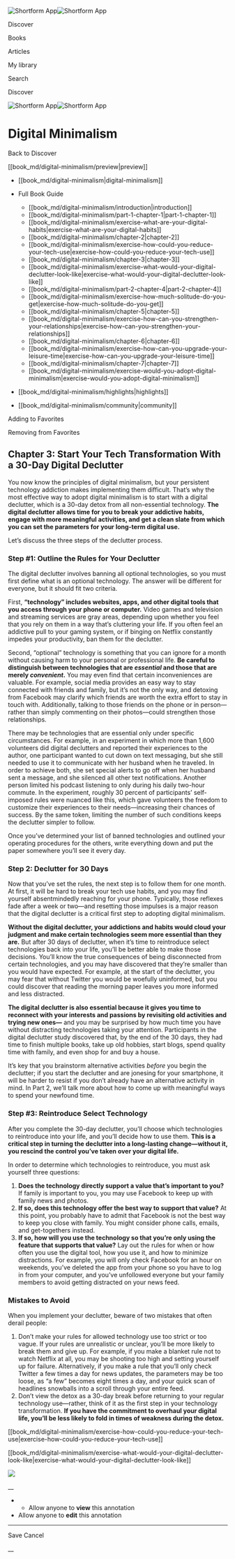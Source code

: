 ![Shortform App](/img/logo.36a2399e.svg)![Shortform App](/img/logo-dark.70c1b072.svg)

Discover

Books

Articles

My library

Search

Discover

![Shortform App](/img/logo.36a2399e.svg)![Shortform App](/img/logo-dark.70c1b072.svg)

# Digital Minimalism

Back to Discover

[[book_md/digital-minimalism/preview|preview]]

  * [[book_md/digital-minimalism|digital-minimalism]]
  * Full Book Guide

    * [[book_md/digital-minimalism/introduction|introduction]]
    * [[book_md/digital-minimalism/part-1-chapter-1|part-1-chapter-1]]
    * [[book_md/digital-minimalism/exercise-what-are-your-digital-habits|exercise-what-are-your-digital-habits]]
    * [[book_md/digital-minimalism/chapter-2|chapter-2]]
    * [[book_md/digital-minimalism/exercise-how-could-you-reduce-your-tech-use|exercise-how-could-you-reduce-your-tech-use]]
    * [[book_md/digital-minimalism/chapter-3|chapter-3]]
    * [[book_md/digital-minimalism/exercise-what-would-your-digital-declutter-look-like|exercise-what-would-your-digital-declutter-look-like]]
    * [[book_md/digital-minimalism/part-2-chapter-4|part-2-chapter-4]]
    * [[book_md/digital-minimalism/exercise-how-much-solitude-do-you-get|exercise-how-much-solitude-do-you-get]]
    * [[book_md/digital-minimalism/chapter-5|chapter-5]]
    * [[book_md/digital-minimalism/exercise-how-can-you-strengthen-your-relationships|exercise-how-can-you-strengthen-your-relationships]]
    * [[book_md/digital-minimalism/chapter-6|chapter-6]]
    * [[book_md/digital-minimalism/exercise-how-can-you-upgrade-your-leisure-time|exercise-how-can-you-upgrade-your-leisure-time]]
    * [[book_md/digital-minimalism/chapter-7|chapter-7]]
    * [[book_md/digital-minimalism/exercise-would-you-adopt-digital-minimalism|exercise-would-you-adopt-digital-minimalism]]
  * [[book_md/digital-minimalism/highlights|highlights]]
  * [[book_md/digital-minimalism/community|community]]



Adding to Favorites 

Removing from Favorites 

## Chapter 3: Start Your Tech Transformation With a 30-Day Digital Declutter

You now know the principles of digital minimalism, but your persistent technology addiction makes implementing them difficult. That’s why the most effective way to adopt digital minimalism is to start with a digital declutter, which is a 30-day detox from all non-essential technology. **The digital declutter allows time for you to break your addictive habits, engage with more meaningful activities, and get a clean slate from which you can set the parameters for your long-term digital use.**

Let’s discuss the three steps of the declutter process.

### Step #1: Outline the Rules for Your Declutter

The digital declutter involves banning all optional technologies, so you must first define what is an optional technology. The answer will be different for everyone, but it should fit two criteria.

First, **“technology” includes websites, apps, and other digital tools that you access through your phone or computer.** Video games and television and streaming services are gray areas, depending upon whether you feel that you rely on them in a way that’s cluttering your life. If you often feel an addictive pull to your gaming system, or if binging on Netflix constantly impedes your productivity, ban them for the declutter.

Second, “optional” technology is something that you can ignore for a month without causing harm to your personal or professional life. **Be careful to distinguish between technologies that are _essential_ and those that are merely _convenient_.** You may even find that certain inconveniences are valuable. For example, social media provides an easy way to stay connected with friends and family, but it’s not the only way, and detoxing from Facebook may clarify which friends are worth the extra effort to stay in touch with. Additionally, talking to those friends on the phone or in person—rather than simply commenting on their photos—could strengthen those relationships.

There may be technologies that are essential only under specific circumstances. For example, in an experiment in which more than 1,600 volunteers did digital declutters and reported their experiences to the author, one participant wanted to cut down on text messaging, but she still needed to use it to communicate with her husband when he traveled. In order to achieve both, she set special alerts to go off when her husband sent a message, and she silenced all other text notifications. Another person limited his podcast listening to only during his daily two-hour commute. In the experiment, roughly 30 percent of participants’ self-imposed rules were nuanced like this, which gave volunteers the freedom to customize their experiences to their needs—increasing their chances of success. By the same token, limiting the number of such conditions keeps the declutter simpler to follow.

Once you’ve determined your list of banned technologies and outlined your operating procedures for the others, write everything down and put the paper somewhere you’ll see it every day.

### Step 2: Declutter for 30 Days

Now that you’ve set the rules, the next step is to follow them for one month. At first, it will be hard to break your tech use habits, and you may find yourself absentmindedly reaching for your phone. Typically, those reflexes fade after a week or two—and resetting those impulses is a major reason that the digital declutter is a critical first step to adopting digital minimalism.

**Without the digital declutter, your addictions and habits would cloud your judgment and make certain technologies seem more essential than they are.** But after 30 days of declutter, when it’s time to reintroduce select technologies back into your life, you’ll be better able to make those decisions. You’ll know the true consequences of being disconnected from certain technologies, and you may have discovered that they’re smaller than you would have expected. For example, at the start of the declutter, you may fear that without Twitter you would be woefully uninformed, but you could discover that reading the morning paper leaves you more informed and less distracted.

**The digital declutter is also essential because it gives you time to reconnect with your interests and passions by revisiting old activities and trying new ones—** and you may be surprised by how much time you have without distracting technologies taking your attention. Participants in the digital declutter study discovered that, by the end of the 30 days, they had time to finish multiple books, take up old hobbies, start blogs, spend quality time with family, and even shop for and buy a house.

It’s key that you brainstorm alternative activities _before_ you begin the declutter; if you start the declutter and are jonesing for your smartphone, it will be harder to resist if you don’t already have an alternative activity in mind. In Part 2, we’ll talk more about how to come up with meaningful ways to spend your newfound time.

### Step #3: Reintroduce Select Technology

After you complete the 30-day declutter, you’ll choose which technologies to reintroduce into your life, and you’ll decide how to use them. **This is a critical step in turning the declutter into a long-lasting change—without it, you rescind the control you’ve taken over your digital life.**

In order to determine which technologies to reintroduce, you must ask yourself three questions:

  1. **Does the technology directly support a value that’s important to you?** If family is important to you, you may use Facebook to keep up with family news and photos.
  2. **If so, does this technology offer the best way to support that value?** At this point, you probably have to admit that Facebook is not the best way to keep you close with family. You might consider phone calls, emails, and get-togethers instead. 
  3. **If so, how will you use the technology so that you’re only using the feature that supports that value?** Lay out the rules for when or how often you use the digital tool, how you use it, and how to minimize distractions. For example, you will only check Facebook for an hour on weekends, you’ve deleted the app from your phone so you have to log in from your computer, and you’ve unfollowed everyone but your family members to avoid getting distracted on your news feed. 



### Mistakes to Avoid

When you implement your declutter, beware of two mistakes that often derail people:

  1. Don’t make your rules for allowed technology use too strict or too vague. If your rules are unrealistic or unclear, you’ll be more likely to break them and give up. For example, if you make a blanket rule not to watch Netflix at all, you may be shooting too high and setting yourself up for failure. Alternatively, if you make a rule that you’ll only check Twitter a few times a day for news updates, the parameters may be too loose, as “a few” becomes eight times a day, and your quick scan of headlines snowballs into a scroll through your entire feed. 
  2. Don’t view the detox as a 30-day break before returning to your regular technology use—rather, think of it as the first step in your technology transformation. **If you have the commitment to overhaul your digital life, you’ll be less likely to fold in times of weakness during the detox.**



[[book_md/digital-minimalism/exercise-how-could-you-reduce-your-tech-use|exercise-how-could-you-reduce-your-tech-use]]

[[book_md/digital-minimalism/exercise-what-would-your-digital-declutter-look-like|exercise-what-would-your-digital-declutter-look-like]]

![](https://bat.bing.com/action/0?ti=56018282&Ver=2&mid=e75cec97-83b4-4868-ae0a-67cdf2138372&sid=49fff5b0636c11eeb9c611038afc8668&vid=4a005010636c11ee80c703d4c4a7acd5&vids=0&msclkid=N&pi=0&lg=en-US&sw=800&sh=600&sc=24&nwd=1&tl=Shortform%20%7C%20Book&p=https%3A%2F%2Fwww.shortform.com%2Fapp%2Fbook%2Fdigital-minimalism%2Fchapter-3&r=&lt=311&evt=pageLoad&sv=1&rn=901130)

__

  *   * Allow anyone to **view** this annotation
  * Allow anyone to **edit** this annotation



* * *

Save Cancel

__



